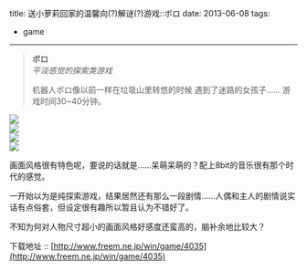 title: 送小萝莉回家的温馨向(?)解谜(?)游戏::ボロ
date: 2013-06-08
tags:
- game
---
> **ボロ**  
> *平淡感觉的探索类游戏*  
> <p />  
> 机器人ボロ像以前一样在垃圾山里转悠的时候  
> 遇到了迷路的女孩子……  
> 游戏时间30~40分钟。

![](http://media.tumblr.com/3b3f502efe56a51694e38966e5ab787f/tumblr_inline_mo2dsatg1N1qz4rgp.png)  
![](http://media.tumblr.com/68e380133a6473e554de1455396be36a/tumblr_inline_mo2dsgYqLT1qz4rgp.png)  
![](http://media.tumblr.com/f02dcbb5c391a44a8bd4af759dff96e3/tumblr_inline_mo2dsmlc6J1qz4rgp.png)  
![](http://media.tumblr.com/4f27c3f40a25420b71f21c36d193eae9/tumblr_inline_mo2dspQqj61qz4rgp.png)

画面风格很有特色呢，要说的话就是……呆萌呆萌的？配上8bit的音乐很有那个时代的感觉。

一开始以为是纯探索游戏，结果居然还有那么一段剧情……人偶和主人的剧情说实话有点俗套，但设定很有趣所以暂且认为不错好了。

不知为何对人物尺寸超小的画面风格好感度还蛮高的，脑补余地比较大？

下载地址 :: [http://www.freem.ne.jp/win/game/4035](http://www.freem.ne.jp/win/game/4035)